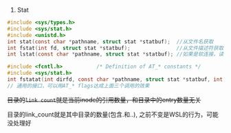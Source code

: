 1. Stat
```c
#include <sys/types.h>
#include <sys/stat.h>
#include <unistd.h>
int stat(const char *pathname, struct stat *statbuf);  //从文件名获取
int fstat(int fd, struct stat *statbuf);               //从文件描述符获取
int lstat(const char *pathname, struct stat *statbuf); //如果是软连接，读取软连接本身

#include <fcntl.h>           /* Definition of AT_* constants */
#include <sys/stat.h>
int fstatat(int dirfd, const char *pathname, struct stat *statbuf, int flags);
// 通用的接口，可以用AT_* flags达成上面三个调用的效果
```

~~目录的`link count`就是当前inode的引用数量，和目录中的entry数量无关~~

目录的link_count就是其中目录的数量(包含.和..), 之前不变是WSL的行为，可能没处理好
